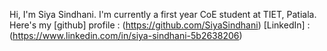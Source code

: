Hi, I'm Siya Sindhani. 
I'm currently a first year CoE student at TIET, Patiala.
Here's my [github] profile : (https://github.com/SiyaSindhani)
[LinkedIn] : (https://www.linkedin.com/in/siya-sindhani-5b2638206)
